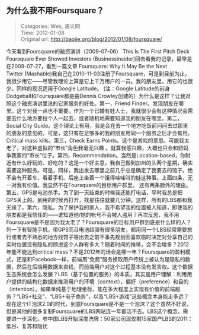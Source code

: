 为什么我不用Foursquare？
---
    
> Categories: Web, 语义网  
> Time: 2012-01-08  
> Original url: <http://baojie.org/blog/2012/01/08/foursquare/>
    
今天看到Foursquare的融资演讲（2009-07-06） This Is The First Pitch Deck Foursquare Ever Showed Investors (Businessinsider)回去看我的记录，最早是在2009-07-27，看到一篇文章  Foursquare: Why It May Be the Next Twitter (Mashable)我自己在2010-11-03注册了Foursquare，可是到目前为止，我很少用它——尽管我理论上算是它上千万用户的一员。我的朋友里，用它的也很少。同样的现况适用于Google Latitude。 (注：Google Latitude的前身Dodgeball和Foursquare都是由Dennis Crowley创建的）为什么是这样？让我对照这个融资演讲里说的它家服务的好处。第一，Friend Finder。发现朋友在哪里。这个对我一点也不重要。作为一个已婚有娃人士，我就很少会有这种情况会需要去什么地方要拉个人一起去，或者随机地需要知道我的朋友在哪里。第二，Social City Guide。这个理论上有用，我是会在去一个地方吃饭前问问去过那里的朋友的意见的。可是，这只有在足够多的我的朋友用同一个服务之后才会有用。Critical mass kills。第三，Check Earns Points。这个是游戏的意思。可能我太老了，对这种虚拟的“市长”角色我毫无兴趣 。就算我感兴趣，大概也只会和妞妈争我家的“市长”位子。第四，Recommendation。当然是Location-based，你附近有什么好玩的、好吃的？这是一个好主意，我自己搬到加州的头两个星期，确实需要这种服务。可是，同样，我出发去哪里之前几乎总是确定了我要去的馆子。绝不会有开着车、看着手机、后座上坐着一个饿得哇哇叫的娃这种事。上面四条，无一对我有价值。我显然不在Foursquare的目标用户群里。     还有两条额外的理由。第五，GPS是电池杀手。为了到一天结束的时候我还能打电话，平时我总是把GPS关上的。到用的时候再打开，找星往往就要几分钟。这样，所有的LBS都和我无缘了。第六，隐私。为了保护我的家人，我不希望我的位置被人知道，即使我的朋友都是我信任的——谁知道他/她的帐号不会被人盗用？再次反思，我不用Foursquare是不是因为我太老了？Foursquare的目标用户群到底是什么样的人？列一下有智能手机，带GPS而且电池超强有很多朋友，都用同一个LBS经常需要旅行或者去不熟悉的地方找馆子等出去之前不事先规划而喜欢临时决定对分享自己的实时位置没有隐私的顾虑这个人群有多大？随着时间的推移，会不会增多？2012年能不能达到critical mass？不是2012年的话会是哪一年？Foursquare的盈利模式，还是和Facebook一样，前端用“免费”服务换取用户传统上被认为是隐私的数据，然后在后端用数据来卖钱，而前端用户对这个过程基本没有发言权。这个数据生态系统会怎么发展？LBS（基于位置的服务）的本质，其实是用户理解：利用用户提供的结构化数据来推测用户的环境（context），偏好（preference）和目的（intention）。如果单纯基于地理坐标，能在多大程度上实现有价值的前端服务？“LBS+社交”、“LBS+电子商务”，以及“LBS+游戏”这些概念本身能走多远？现在这个IT泡沫2.0的时代，到底Foursquare是不是一个泡沫？这个虽然不好说，但是其他的很多复制Foursquare的LBS网站连一年都活不去。LBS这个概念，需要进一步深化。参中国LBS开始深度洗牌：50家公司现仅剩15家国产LBS的2011：低谷、复苏和隐忧     
    